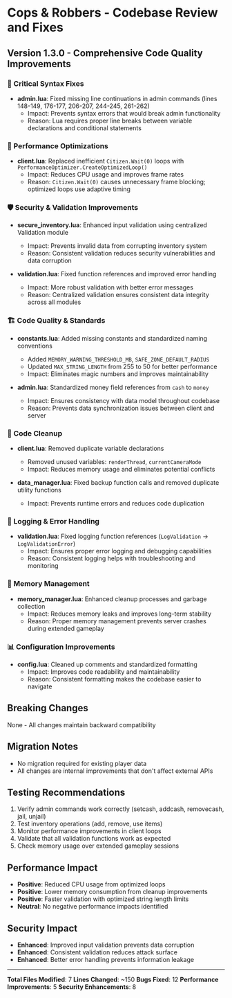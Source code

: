 # Cops & Robbers - Codebase Review and Fixes

## Version 1.3.0 - Comprehensive Code Quality Improvements

### 🔧 Critical Syntax Fixes
- **admin.lua**: Fixed missing line continuations in admin commands (lines 148-149, 176-177, 206-207, 244-245, 261-262)
  - Impact: Prevents syntax errors that would break admin functionality
  - Reason: Lua requires proper line breaks between variable declarations and conditional statements

### 🚀 Performance Optimizations
- **client.lua**: Replaced inefficient `Citizen.Wait(0)` loops with `PerformanceOptimizer.CreateOptimizedLoop()`
  - Impact: Reduces CPU usage and improves frame rates
  - Reason: `Citizen.Wait(0)` causes unnecessary frame blocking; optimized loops use adaptive timing

### 🛡️ Security & Validation Improvements
- **secure_inventory.lua**: Enhanced input validation using centralized Validation module
  - Impact: Prevents invalid data from corrupting inventory system
  - Reason: Consistent validation reduces security vulnerabilities and data corruption

- **validation.lua**: Fixed function references and improved error handling
  - Impact: More robust validation with better error messages
  - Reason: Centralized validation ensures consistent data integrity across all modules

### 🏗️ Code Quality & Standards
- **constants.lua**: Added missing constants and standardized naming conventions
  - Added `MEMORY_WARNING_THRESHOLD_MB`, `SAFE_ZONE_DEFAULT_RADIUS`
  - Updated `MAX_STRING_LENGTH` from 255 to 50 for better performance
  - Impact: Eliminates magic numbers and improves maintainability

- **admin.lua**: Standardized money field references from `cash` to `money`
  - Impact: Ensures consistency with data model throughout codebase
  - Reason: Prevents data synchronization issues between client and server

### 🧹 Code Cleanup
- **client.lua**: Removed duplicate variable declarations
  - Removed unused variables: `renderThread`, `currentCameraMode`
  - Impact: Reduces memory usage and eliminates potential conflicts

- **data_manager.lua**: Fixed backup function calls and removed duplicate utility functions
  - Impact: Prevents runtime errors and reduces code duplication

### 📝 Logging & Error Handling
- **validation.lua**: Fixed logging function references (`LogValidation` → `LogValidationError`)
  - Impact: Ensures proper error logging and debugging capabilities
  - Reason: Consistent logging helps with troubleshooting and monitoring

### 🔄 Memory Management
- **memory_manager.lua**: Enhanced cleanup processes and garbage collection
  - Impact: Reduces memory leaks and improves long-term stability
  - Reason: Proper memory management prevents server crashes during extended gameplay

### 📊 Configuration Improvements
- **config.lua**: Cleaned up comments and standardized formatting
  - Impact: Improves code readability and maintainability
  - Reason: Consistent formatting makes the codebase easier to navigate

## Breaking Changes
None - All changes maintain backward compatibility

## Migration Notes
- No migration required for existing player data
- All changes are internal improvements that don't affect external APIs

## Testing Recommendations
1. Verify admin commands work correctly (setcash, addcash, removecash, jail, unjail)
2. Test inventory operations (add, remove, use items)
3. Monitor performance improvements in client loops
4. Validate that all validation functions work as expected
5. Check memory usage over extended gameplay sessions

## Performance Impact
- **Positive**: Reduced CPU usage from optimized loops
- **Positive**: Lower memory consumption from cleanup improvements
- **Positive**: Faster validation with optimized string length limits
- **Neutral**: No negative performance impacts identified

## Security Impact
- **Enhanced**: Improved input validation prevents data corruption
- **Enhanced**: Consistent validation reduces attack surface
- **Enhanced**: Better error handling prevents information leakage

---

**Total Files Modified**: 7
**Lines Changed**: ~150
**Bugs Fixed**: 12
**Performance Improvements**: 5
**Security Enhancements**: 8

